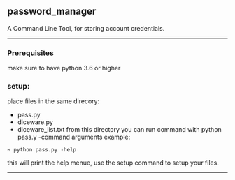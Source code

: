 ## password_manager
A Command Line Tool, for storing account credentials. 

---
### Prerequisites
make sure to have python 3.6 or higher


### setup:
place files in the same direcory: 
* pass.py
* diceware.py
* diceware_list.txt
from this directory you can run command with python pass.y -command arguments
example:
```
~ python pass.py -help
```
this will print the help menue,
use the setup command to setup your files.

--- 

